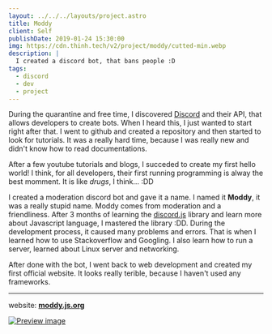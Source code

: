 ```yaml
---
layout: ../../../layouts/project.astro
title: Moddy
client: Self
publishDate: 2019-01-24 15:30:00
img: https://cdn.thinh.tech/v2/project/moddy/cutted-min.webp
description: |
  I created a discord bot, that bans people :D
tags:
  - discord
  - dev
  - project
---
```


During the quarantine and free time, I discovered [Discord](https://discord.com) and their API, that allows developers to create bots. When I heard this, I just wanted to start right after that. I went to github and created a repository and then started to look for tutorials. It was a really hard time, because I was really new and didn't know how to read documentations.

After a few youtube tutorials and blogs, I succeded to create my first hello world! I think, for all developers, their first running programming is alway the best momment. It is like *drugs*, I think... :DD

I created a moderation discord bot and gave it a name. I named it **Moddy**, it was a really stupid name. Moddy comes from moderation and a friendliness. After 3 months of learning the [discord.js](https://discord.js.org) library and learn more about Javascript language, I mastered the library :DD. During the development process, it caused many problems and errors. That is when I learned how to use Stackoverflow and Googling. I also learn how to run a server, learned about Linux server and networking.

After done with the bot, I went back to web development and created my first official website. It looks really terible, because I haven't used any frameworks.

-------------------------------------------------

website: **[moddy.js.org](https://moddy.js.org)**

[![Preview image][1]][1]

  [1]: https://cdn.thinh.tech/v2/project/moddy/preview_1-min.webp